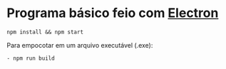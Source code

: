 # Programa básico feio com [Electron](https://electronjs.org/)

`npm install && npm start`

Para empocotar em um arquivo executável (.exe):

`- npm run build`
